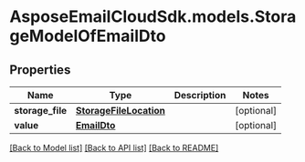 # AsposeEmailCloudSdk.models.StorageModelOfEmailDto
## Properties
Name | Type | Description | Notes
------------ | ------------- | ------------- | -------------
**storage_file** | [**StorageFileLocation**](StorageFileLocation.md) |  | [optional] 
**value** | [**EmailDto**](EmailDto.md) |  | [optional] 



[[Back to Model list]](README.md#documentation-for-models) [[Back to API list]](README.md#documentation-for-api-endpoints) [[Back to README]](README.md)


